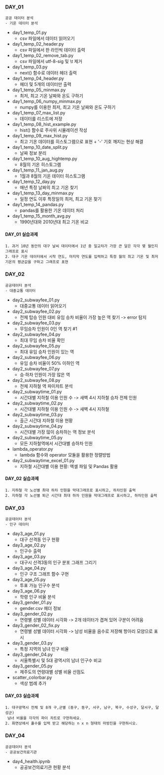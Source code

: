 ### DAY_01
    공공 데이터 분석
    - 기온 데이터 분석

- day1_temp_01.py
    * csv 파일에서 데이터 읽어오기
- day1_temp_02_header.py
    * csv 파일에서 한 라인씩 데이터 출력
- day1_temp_02_remove_tab.py
    * csv 파일에서 utf-8-sig 및 \t 제거
- day1_temp_03.py
    * next() 함수로 데이터 헤더 출력
- day1_temp_04_header.py
    * 헤더 및 5개의 데이터만 출력
- day1_temp_05_minmax.py
    * 최저, 최고 기온 날짜와 온도 구하기
- day1_temp_06_numpy_minmax.py
    * numpy를 이용한 최저, 최고 기온 날짜와 온도 구하기
- day1_temp_07_max_list.py
    * 데이터를 리스트에 저장
- day1_temp_08_hist_example.py
    * hist() 함수로 주사위 시뮬레이션 작성
- day1_temp_09_max_hist.py
    * 최고 기온 데이터를 히스토그램으로 표현 + '-' 기호 깨지는 현상 해결
- day1_temp_10_date_split.py
    * 날짜 정보 분리
- day1_temp_10_aug_hightemp.py
    * 8월의 기온 히스토그램
- day1_temp_11_jan_aug.py
    * 1월과 8월의 기온 데이터 히스토그램
- day1_temp_12_day.py
    * 매년 특정 날짜의 최고 기온 찾기
- day1_temp_13_day_minmax.py
    * 일정 연도 이후 특정일의 최저, 최고 기온 찾기
- day1_temp_14_pandas.py
    * pandas를 활용한 기온 데이터 처리
- day1_temp_15_month_avg.py
    * 1990년대와 2010년대 최고 기온 비교

#### DAY_01 실습과제
    1. 과거 10년 동안의 대구 날씨 데이터에서 1년 중 일교차가 가장 큰 달은 각각 몇 월인지 그래프로 표시
    2. 대구 기온 데이터에서 시작 연도, 마지막 연도를 입력하고 특정 월의 최고 기온 및 최저 기온의 평균값을 구하고 그래프로 표현

### DAY_02
    공공데이터 분석
    - 대중교통 데이터

- day2_subwayfee_01.py
    * 대중교통 데이터 읽어오기
- day2_subwayfee_02.py
    * 전체 탑승 인원 대비 유임 승차 비율이 가장 높은 역 찾기 -> error 탐지
- day2_subwayfee_03.py
    * 무임승차 인원이 0인 역 찾기 #1
- day2_subwayfee_04.py
    * 최대 무임 승차 비율 확인
- day2_subwayfee_05.py
    * 최대 유임 승차 인원이 있는 역
- day2_subwayfee_06.py
    * 유임 승차 비율이 50% 이하인 역
- day2_subwayfee_07.py
    * 승·하차 인원이 가장 많은 역
- day2_subwayfee_08.py
    * 전체 지하철 역 파이차트 분석
- day2_subwaytime_01.py
    * 시간대별 지하철 이용 인원 수 -> 새벽 4시 지하철 승차 전체 인원
- day2_subwaytime_02.py
    * 시간대별 지하철 이용 인원 수 -> 새벽 4시 지하철
- day2_subwaytime_03.py
    * 출근 시간대 지하철 이용 현황
- day2_subwaytime_04.py
    * 시간대별 가장 많이 승차하는 역 정보 분석
- day2_subwaytime_05.py
    * 모든 지하철역에서 시간대별 승하차 인원
- lambda_operator.py
    * lambda 함수와 operator 모듈을 활용한 정렬방법
- day2_subwaytime_excel_01.py
    * 지하철 시간대별 이용 현황: 엑셀 파일 및 Pandas 활용

#### DAY_02 실습과제
    1. 지하철 각 노선별 최대 하차 인원을 막대그래프로 표시하고, 하차인원 출력
    2. 지하철 각 노선별 퇴근 시간대 최대 하차 인원을 막대그래프로 표시하고, 하차인원 출력

### DAY_03
    공공데이터 분석
    - 인구 데이터

- day3_age_01.py
    * 대구 산격동 인구 현황
- day3_age_02.py
    * 인구수 출력
- day3_age_03.py
    * 대구시 산격3동의 인구 분포 그래프 그리기
- day3_age_04.py
    * 인구 구조 그래프 함수 구현
- day3_age_05.py
    * 투표 가능 인구수 분석
- day3_age_06.py
    * 학령 인구 비율 분석
- day3_gender_01.py
    * gender.csv 헤더 정보
- day3_gender_02.py
    * 연령별 성별 데이터 시각화 -> 2개 데이터가 겹쳐 있어 구분이 어려움
- day3_gender_02_fix.py
    * 연령별 성별 데이터 시각화 -> 남성 비율을 음수로 저장해 항아리 모양으로 표시
- day3_gender_03.py
    * 특정 지역의 남녀 인구 비율
- day3_gender_04.py
    * 서울특별시 및 5대 광역시의 남녀 인구수 비교
- day3_gender_05.py
    * 제주도의 연령대별 성별 비율 산점도
- scatter_colorbar.py
    * 색상 범례 추가

#### DAY_03 실습과제
    1. 대구광역시 전체 및 8개 구,군별 (중구, 동구, 서구, 남구, 북구, 수성구, 달서구, 달성군)
     남녀 비율을 각각의 파이 차트로 구현하세요.
    2. 화면상에서 홀수를 입력 받고 해당하는 n x n 형태의 마방진을 구현하시오.

### DAY_04
    공공데이터 분석
    - 공공보건의료기관

- day4_health.ipynb
    * 공공보건의료기관 현황 분석
